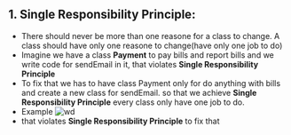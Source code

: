 ## 1. Single Responsibility Principle:
- There should never be more than one reasone for a class to change. A class should have only one reasone to change(have only one job to do)
- Imagine we have a class **Payment** to pay bills and report bills and we write code for sendEmail in it, that violates **Single Responsibility Principle**
- To fix that we has to have class Payment only for do anything with bills and create a new class for sendEmail. so that we achieve **Single Responsibility Principle** every class only have one job to do.
- Example
![wd](https://github.com/NourhanSaeed707/SOLID-Principles-Java/assets/64387352/0084190c-d8b8-47de-b1c8-d45a28cf02be)
- that violates **Single Responsibility Principle** to fix that



